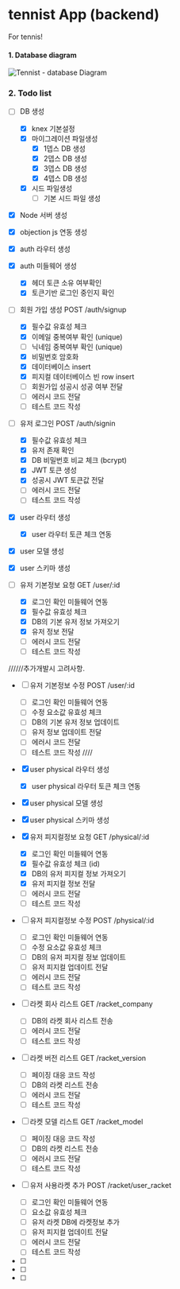 # tennist App (backend)

For tennis!

#### 1. Database diagram

![Tennist - database Diagram](https://user-images.githubusercontent.com/19925297/85151611-f395c380-b28e-11ea-87fc-e2f879617764.png)

### 2. Todo list

- [ ] DB 생성

  - [x] knex 기본설정
  - [x] 마이그레이션 파일생성
    - [x] 1뎁스 DB 생성
    - [x] 2뎁스 DB 생성
    - [x] 3뎁스 DB 생성
    - [x] 4뎁스 DB 생성
  - [x] 시드 파일생성
    - [ ] 기본 시드 파일 생성

- [x] Node 서버 생성

- [x] objection js 연동 생성

- [x] auth 라우터 생성

- [x] auth 미들웨어 생성

  - [x] 헤더 토큰 소유 여부확인
  - [x] 토큰기반 로그인 중인지 확인

- [ ] 회원 가입 생성 POST /auth/signup

  - [x] 필수값 유효성 체크
  - [x] 이메일 중복여부 확인 (unique)
  - [ ] 닉네임 중복여부 확인 (unique)
  - [x] 비밀번호 암호화
  - [x] 데이터베이스 insert
  - [x] 피지컬 데이터베이스 빈 row insert
  - [ ] 회원가입 성공시 성공 여부 전달
  - [ ] 에러시 코드 전달
  - [ ] 테스트 코드 작성

- [ ] 유저 로그인 POST /auth/signin

  - [x] 필수값 유효성 체크
  - [x] 유저 존재 확인
  - [x] DB 비밀번호 비교 체크 (bcrypt)
  - [x] JWT 토큰 생성
  - [x] 성공시 JWT 토큰값 전달
  - [ ] 에러시 코드 전달
  - [ ] 테스트 코드 작성

- [x] user 라우터 생성
  - [x] user 라우터 토큰 체크 연동
- [x] user 모델 생성
- [x] user 스키마 생성

- [ ] 유저 기본정보 요청 GET /user/:id

  - [x] 로그인 확인 미들웨어 연동
  - [x] 필수값 유효성 체크
  - [x] DB의 기본 유저 정보 가져오기
  - [x] 유저 정보 전달
  - [ ] 에러시 코드 전달
  - [ ] 테스트 코드 작성

//////추가개발시 고려사항.

- [ ] 유저 기본정보 수정 POST /user/:id

  - [ ] 로그인 확인 미들웨어 연동
  - [ ] 수정 요소값 유효성 체크
  - [ ] DB의 기본 유저 정보 업데이트
  - [ ] 유저 정보 업데이트 전달
  - [ ] 에러시 코드 전달
  - [ ] 테스트 코드 작성
        ////

- [x] user physical 라우터 생성
  - [x] user physical 라우터 토큰 체크 연동
- [x] user physical 모델 생성
- [x] user physical 스키마 생성

- [x] 유저 피지컬정보 요청 GET /physical/:id

  - [x] 로그인 확인 미들웨어 연동
  - [x] 필수값 유효성 체크 (id)
  - [x] DB의 유저 피지컬 정보 가져오기
  - [x] 유저 피지컬 정보 전달
  - [ ] 에러시 코드 전달
  - [ ] 테스트 코드 작성

- [ ] 유저 피지컬정보 수정 POST /physical/:id

  - [ ] 로그인 확인 미들웨어 연동
  - [ ] 수정 요소값 유효성 체크
  - [ ] DB의 유저 피지컬 정보 업데이트
  - [ ] 유저 피지컬 업데이트 전달
  - [ ] 에러시 코드 전달
  - [ ] 테스트 코드 작성

- [ ] 라켓 회사 리스트 GET /racket_company

  - [ ] DB의 라켓 회사 리스트 전송
  - [ ] 에러시 코드 전달
  - [ ] 테스트 코드 작성

- [ ] 라켓 버전 리스트 GET /racket_version

  - [ ] 페이징 대응 코드 작성
  - [ ] DB의 라켓 리스트 전송
  - [ ] 에러시 코드 전달
  - [ ] 테스트 코드 작성

- [ ] 라켓 모델 리스트 GET /racket_model

  - [ ] 페이징 대응 코드 작성
  - [ ] DB의 라켓 리스트 전송
  - [ ] 에러시 코드 전달
  - [ ] 테스트 코드 작성

- [ ] 유저 사용라켓 추가 POST /racket/user_racket

  - [ ] 로그인 확인 미들웨어 연동
  - [ ] 요소값 유효성 체크
  - [ ] 유저 라켓 DB에 라켓정보 추가
  - [ ] 유저 피지컬 업데이트 전달
  - [ ] 에러시 코드 전달
  - [ ] 테스트 코드 작성

- [ ]
- [ ]
- [ ]
